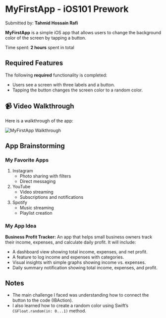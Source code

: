 # MyFirstApp - iOS101 Prework

Submitted by: **Tahmid Hossain Rafi**

**MyFirstApp** is a simple iOS app that allows users to change the background color of the screen by tapping a button.

Time spent: **2 hours** spent in total

## Required Features

The following **required** functionality is completed:

- Users see a screen with three labels and a button.
- Tapping the button changes the screen color to a random color.

## 📹 Video Walkthrough

Here is a walkthrough of the app:

![MyFirstApp Walkthrough](https://imgur.com/a/fYJY3rW.gif)

## App Brainstorming

### My Favorite Apps
1. Instagram
   - Photo sharing with filters
   - Direct messaging
2. YouTube
   - Video streaming
   - Subscriptions and notifications
3. Spotify
   - Music streaming
   - Playlist creation

### My App Idea
**Business Profit Tracker:** An app that helps small business owners track their income, expenses, and calculate daily profit. It will include:
- A dashboard view showing total income, expenses, and net profit.
- A feature to log income and expenses with categories.
- Visual insights with simple graphs showing income vs. expenses.
- Daily summary notification showing total income, expenses, and profit.

##  Notes
- The main challenge I faced was understanding how to connect the button to the code (IBAction).
- I also learned how to create a random color using Swift’s `CGFloat.random(in: 0...1)` method.
